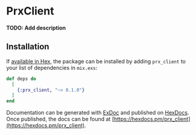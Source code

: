 # PrxClient

**TODO: Add description**

## Installation

If [available in Hex](https://hex.pm/docs/publish), the package can be installed
by adding `prx_client` to your list of dependencies in `mix.exs`:

```elixir
def deps do
  [
    {:prx_client, "~> 0.1.0"}
  ]
end
```

Documentation can be generated with [ExDoc](https://github.com/elixir-lang/ex_doc)
and published on [HexDocs](https://hexdocs.pm). Once published, the docs can
be found at [https://hexdocs.pm/prx_client](https://hexdocs.pm/prx_client).

